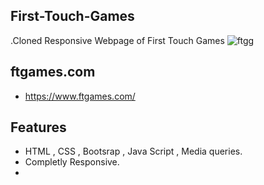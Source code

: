 ## First-Touch-Games
.Cloned Responsive Webpage of First Touch Games
![ftgg](https://github.com/Sajal-techie/First-Touch-Games/assets/147618636/c4dae67f-3bb7-408a-a6af-2a9c52320eb5)


## ftgames.com
- https://www.ftgames.com/

## Features 
- HTML , CSS , Bootsrap , Java Script , Media queries.
- Completly Responsive.
- 
